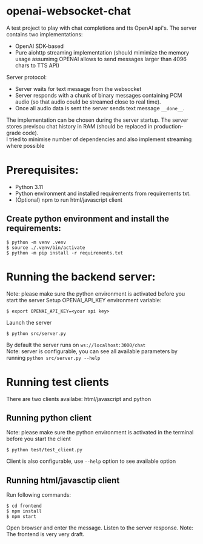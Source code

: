 # openai-websocket-chat

A test project to play with chat completions and tts OpenAI api's.
The server contains two implementations:

- OpenAI SDK-based
- Pure aiohttp streaming implementation (should mimimize the memory usage assumimg OPENAI allows to send messages larger than 4096 chars to TTS API)

Server protocol:

- Server waits for text message from the websocket
- Server responds with a chunk of binary messages containing PCM audio (so that audio could be streamed close to real time).
- Once all audio data is sent the server sends text message `__done__`.

The implementation can be chosen during the server startup. The server stores previsou chat history in RAM (should be replaced in production-grade code).\
I tried to minimise number of dependencies and also implement streaming where possible

# Prerequisites:

- Python 3.11
- Python environment and installed requirements from requirements txt.
- (Optional) npm to run html/javascript client

## Create python environment and install the requirements:

```
$ python -m venv .venv
$ source ./.venv/bin/activate
$ python -m pip install -r requirements.txt
```

# Running the backend server:

Note: please make sure the python environment is activated before you start the server
Setup OPENAI_API_KEY environment variable:

```
$ export OPENAI_API_KEY=<your api key>
```

Launch the server

```
$ python src/server.py

```

By default the server runs on `ws://localhost:3000/chat`\
Note: server is configurable, you can see all available parameters by running `python src/server.py --help`

# Running test clients

There are two clients availabe: html/javascript and python

## Running python client

Note: please make sure the python environment is activated in the terminal before you start the client

```
$ python test/test_client.py
```

Client is also configurable, use `--help` option to see available option

## Running html/javasctip client

Run following commands:

```
$ cd frontend
$ npm install
$ npm start
```

Open browser and enter the message. Listen to the server response.
Note: The frontend is very very draft.
